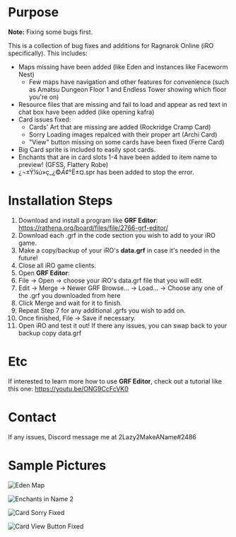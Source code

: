 # Purpose #
**Note:** Fixing some bugs first.

This is a collection of bug fixes and additions for Ragnarok Online (iRO specifically). This includes:
- Maps missing have been added (like Eden and instances like Faceworm Nest)
  - Few maps have navigation and other features for convenience (such as Amatsu Dungeon Floor 1 and Endless Tower showing which floor you're on)
- Resource files that are missing and fail to load and appear as red text in chat box have been added (like opening kafra)
- Card issues fixed:
  - Cards' Art that are missing are added (Rockridge Cramp Card)
  - Sorry Loading images repalced with their proper art (Archi Card)
  - "View" button missing on some cards have been fixed (Ferre Card)
- Big Card sprite is included to easily spot cards.
- Enchants that are in card slots 1-4 have been added to item name to preview! (GFSS, Flattery Robe)
- ¿¬±Ý¼ú»ç_¿©_Ã¢_°Ë±¤.spr has been added to stop the error.

# Installation Steps #
1. Download and install a program like **GRF Editor**: https://rathena.org/board/files/file/2766-grf-editor/
2. Download each .grf in the code section you wish to add to your iRO game.
3. Make a copy/backup of your iRO's **data.grf** in case it's needed in the future!
4. Close all iRO game clients.
5. Open **GRF Editor**:
6. File -> Open -> choose your iRO's data.grf file that you will edit.
7. Edit -> Merge -> Newer GRF Browse... -> Load... -> Choose any one of the .grf you downloaded from here
8. Click Merge and wait for it to finish.
9. Repeat Step 7 for any additional .grfs you wish to add on.
10. Once finished, File -> Save if necessary.
11. Open iRO and test it out! If there any issues, you can swap back to your backup copy data.grf

# Etc #
If interested to learn more how to use **GRF Editor**, check out a tutorial like this one: https://youtu.be/ONG9CcFcVK0

# Contact #
If any issues, Discord message me at 2Lazy2MakeAName#2486

# Sample Pictures #
![Eden Map](https://user-images.githubusercontent.com/56460323/146634536-c895c854-828d-40f8-811f-27911659a1bb.jpg)

![Enchants in Name 2](https://user-images.githubusercontent.com/56460323/146634561-c6cf520a-8351-4543-a911-7cf4d1927c19.jpg)

![Card Sorry Fixed](https://user-images.githubusercontent.com/56460323/146634564-fe3ccbfc-f8fd-4dcb-81a9-0d90a09c4a95.jpg)

![Card View Button Fixed](https://user-images.githubusercontent.com/56460323/146634565-ec143402-b233-46ba-984a-0e619d251994.jpg)
